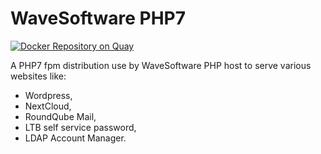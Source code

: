 WaveSoftware PHP7
=================

[![Docker Repository on Quay](https://quay.io/repository/wavesoftware/php7/status "Docker Repository on Quay")](https://quay.io/repository/wavesoftware/php7)

A PHP7 fpm distribution use by WaveSoftware PHP host to serve various websites like:

 * Wordpress,
 * NextCloud,
 * RoundQube Mail,
 * LTB self service password,
 * LDAP Account Manager.
